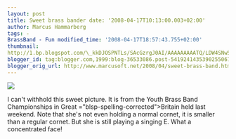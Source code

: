 ```yaml
---
layout: post
title: Sweet brass bander date: '2008-04-17T10:13:00.003+02:00'
author: Marcus Hammarberg
tags: -
BrassBand - Fun modified_time: '2008-04-17T18:57:43.755+02:00'
thumbnail:
http://1.bp.blogspot.com/\_kkDJOSPNTLs/SAcGzrgJ0AI/AAAAAAAAATQ/LDW4SNw5vnQ/s72-c/Wire-Youth.jpg
blogger_id: tag:blogger.com,1999:blog-36533086.post-5419241435390255067
blogger_orig_url: http://www.marcusoft.net/2008/04/sweet-brass-band.html
---
```


[<img
src="http://1.bp.blogspot.com/_kkDJOSPNTLs/SAcGzrgJ0AI/AAAAAAAAATQ/LDW4SNw5vnQ/s320/Wire-Youth.jpg"
id="BLOGGER_PHOTO_ID_5190124580488466434"
style="DISPLAY: block; MARGIN: 0px auto 10px; CURSOR: hand; TEXT-ALIGN: center"
data-border="0" />](http://1.bp.blogspot.com/_kkDJOSPNTLs/SAcGzrgJ0AI/AAAAAAAAATQ/LDW4SNw5vnQ/s1600-h/Wire-Youth.jpg)

<div>

I can't withhold this sweet picture. It is from the Youth Brass Band
Championships in Great <span>="blsp-spelling-corrected">Britain</span> held last weekend. Note
that she's not even holding a normal cornet, it is smaller than a
regular cornet. But she is still playing a singing E. What a
concentrated face!

</div>
